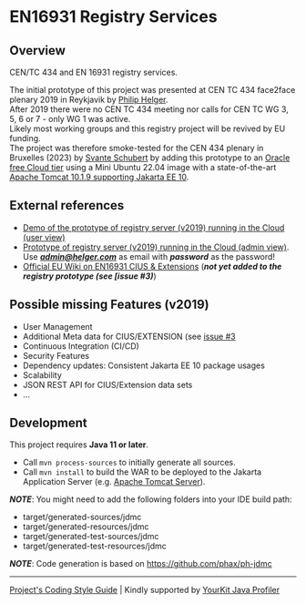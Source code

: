 # EN16931 Registry Services

## Overview

CEN/TC 434 and EN 16931 registry services.

The initial prototype of this project was presented at CEN TC 434 face2face plenary 2019 in Reykjavik by [Philip Helger](https://www.linkedin.com/in/void0/).<br/>
After 2019 there were no CEN TC 434 meeting nor calls for CEN TC WG 3, 5, 6 or 7 - only WG 1 was active.</br>
Likely most working groups and this registry project will be revived by EU funding.</br>
The project was therefore smoke-tested for the CEN 434 plenary in Bruxelles (2023) by [Svante Schubert](https://www.linkedin.com/in/svante-schubert-2913232/) by adding this prototype to an [Oracle free Cloud tier](https://www.oracle.com/cloud/free/) using a Mini Ubuntu 22.04 image with a state-of-the-art [Apache Tomcat 10.1.9 supporting Jakarta EE 10](https://tomcat.apache.org/whichversion.html).

## External references

* [Demo of the prototype of registry server (v2019) running in the Cloud (user view)](http://138.3.243.85:8080/en16931-registry-services-1.0.0-SNAPSHOT/public)
* [Prototype of registry server (v2019) running in the Cloud (admin view)](http://138.3.243.85:8080/en16931-registry-services-1.0.0-SNAPSHOT/secure/).<br/>
   Use ***admin@helger.com*** as email with ***password*** as the password!
* [Official EU Wiki on EN16931 CIUS & Extensions](https://ec.europa.eu/digital-building-blocks/wikis/display/EINVCOMMUNITY/Registry+of+CIUS+%28Core+Invoice+Usage+Specifications%29+and+Extensions) (***not yet added to the registry prototype (see [issue #3)***)

## Possible missing Features (v2019)

* User Management
* Additional Meta data for CIUS/EXTENSION (see [issue #3](https://github.com/phax/en16931-registry/issues/3)
* Continuous Integration (CI/CD)
* Security Features
* Dependency updates: Consistent Jakarta EE 10 package usages
* Scalability
* JSON REST API for CIUS/Extension data sets
* ...

## Development

This project requires **Java 11 or later**.<br/>

* Call `mvn process-sources` to initially generate all sources.
* Call `mvn install` to build the WAR to be deployed to the Jakarta Application Server (e.g. [Apache Tomcat Server](https://tomcat.apache.org/download-10.cgi)).

***NOTE***: You might need to add the following folders into your IDE build path:

* target/generated-sources/jdmc
* target/generated-resources/jdmc
* target/generated-test-sources/jdmc
* target/generated-test-resources/jdmc

***NOTE***: Code generation is based on <https://github.com/phax/ph-jdmc>

---

[Project's Coding Style Guide](https://github.com/phax/meta/blob/master/CodingStyleguide.md) |
Kindly supported by [YourKit Java Profiler](https://www.yourkit.com)
